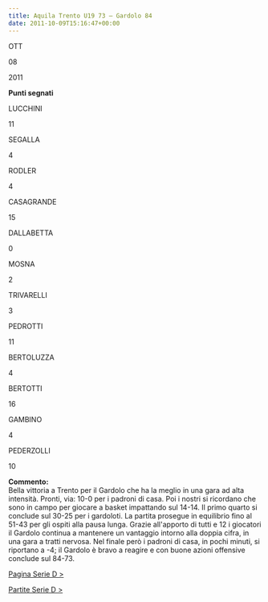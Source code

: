 ```yaml
---
title: Aquila Trento U19 73 – Gardolo 84
date: 2011-10-09T15:16:47+00:00
---
```

OTT

08

2011

**Punti segnati**

LUCCHINI

11

SEGALLA

4

RODLER

4

CASAGRANDE

15

DALLABETTA

0

MOSNA

2

TRIVARELLI

3

PEDROTTI

11

BERTOLUZZA

4

BERTOTTI

16

GAMBINO

4

PEDERZOLLI

10

**Commento:**  
Bella vittoria a Trento per il Gardolo che ha la meglio in una gara ad alta intensità. Pronti, via: 10-0 per i padroni di casa. Poi i nostri si ricordano che sono in campo per giocare a basket impattando sul 14-14. Il primo quarto si conclude sul 30-25 per i gardoloti. La partita prosegue in equilibrio fino al 51-43 per gli ospiti alla pausa lunga. Grazie all'apporto di tutti e 12 i giocatori il Gardolo continua a mantenere un vantaggio intorno alla doppia cifra, in una gara a tratti nervosa. Nel finale però i padroni di casa, in pochi minuti, si riportano a -4; il Gardolo è bravo a reagire e con buone azioni offensive conclude sul 84-73.

[Pagina Serie D >](http://www.basketgardolo.it/serie-d)

[Partite Serie D >](http://www.basketgardolo.it/?tag=serie-d&cat=11)